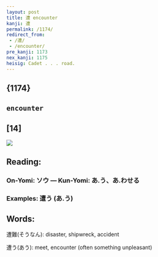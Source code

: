 ```yaml
---
layout: post
title: 遭 encounter
kanji: 遭
permalink: /1174/
redirect_from:
 - /遭/
 - /encounter/
pre_kanji: 1173
nex_kanji: 1175
heisig: Cadet . . . road.
---
```


## {1174}

## `encounter`

## [14]

<div class="stroke"><img src="E981AD.png" /></div>

## Reading:

### On-Yomi: ソウ &mdash; Kun-Yomi: あ.う、あ.わせる

### Examples: 遭う (あ.う)

## Words:

遭難(そうなん): disaster, shipwreck, accident

遭う(あう): meet, encounter (often something unpleasant)
